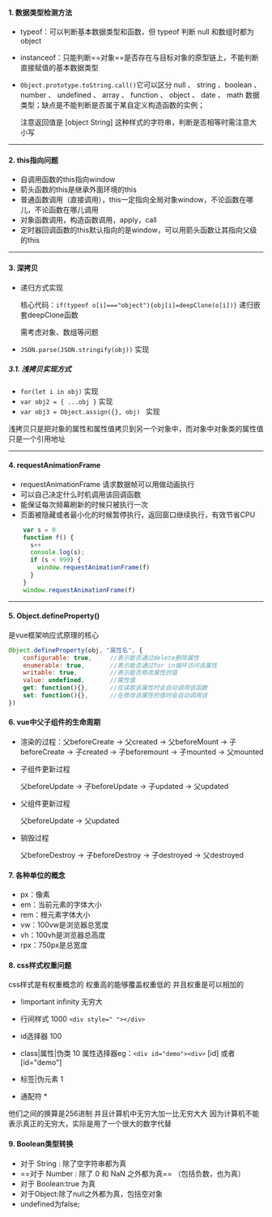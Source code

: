 #### 1. 数据类型检测方法

- typeof：可以判断基本数据类型和函数，但 typeof 判断 null 和数组时都为 object

- instanceof：只能判断==对象==是否存在与目标对象的原型链上，不能判断直接赋值的基本数据类型

- `Object.prototype.toString.call()`它可以区分 null 、 string 、boolean 、 number 、 undefined 、 array 、 function 、 object 、 date 、 math 数据类型；缺点是不能判断是否属于某自定义构造函数的实例；

  注意返回值是 [object String] 这种样式的字符串，判断是否相等时需注意大小写

---

#### 2. this指向问题

- 自调用函数的this指向window
- 箭头函数的this是继承外面环境的this
- 普通函数调用（直接调用），this一定指向全局对象window，不论函数在哪儿，不论函数在哪儿调用
- 对象函数调用，构造函数调用，apply，call
- 定时器回调函数的this默认指向的是window，可以用箭头函数让其指向父级的this

---

#### 3. 深拷贝

- 递归方式实现

  核心代码：`if(typeof o[i]==="object"){obj[i]=deepClone(o[i])}`  递归嵌套deepClone函数
  
  需考虑对象、数组等问题

- `JSON.parse(JSON.stringify(obj))` 实现

##### 3.1. 浅拷贝实现方式

- `for(let i in obj)`  实现
- `var obj2 = { ...obj }`  实现
- `var obj3 = Object.assign({}, obj) `  实现

浅拷贝只是把对象的属性和属性值拷贝到另一个对象中，而对象中对象类的属性值只是一个引用地址

---

#### 4. requestAnimationFrame

- requestAnimationFrame 请求数据帧可以用做动画执行
- 可以自己决定什么时机调用该回调函数
- 能保证每次频幕刷新的时候只被执行一次
- 页面被隐藏或者最小化的时候暂停执行，返回窗口继续执行，有效节省CPU

```javascript
    var s = 0
    function f() {
      s++
      console.log(s);
      if (s < 999) {
        window.requestAnimationFrame(f)
      }
    }
    window.requestAnimationFrame(f)
```

---

#### 5. Object.defineProperty()

是vue框架响应式原理的核心

```javascript
Object.defineProperty(obj, "属性名", {
    configurable: true,		//表示能否通过delete删除属性
    enumerable: true,		//表示能否通过for in循环访问该属性
    writable: true,			//表示能否修改属性的值
    value: undefined,		//属性值
    get: function(){},		//在读取该属性时会自动调用该函数
    set: function(){},		//在修改该属性的值时会自动调用该
})
```

#### 6. vue中父子组件的生命周期

- 渲染的过程：父beforeCreate -> 父created -> 父beforeMount -> 子beforeCreate -> 子created -> 子beforemount -> 子mounted -> 父mounted

- 子组件更新过程

  父beforeUpdate -> 子beforeUpdate -> 子updated -> 父updated

- 父组件更新过程

  父beforeUpdate -> 父updated

- 销毁过程

  父beforeDestroy -> 子beforeDestroy -> 子destroyed -> 父destroyed

#### 7. 各种单位的概念

- px：像素
- em：当前元素的字体大小
- rem：根元素字体大小
- vw：100vw是浏览器总宽度
- vh：100vh是浏览器总高度
- rpx：750px是总宽度

#### 8. css样式权重问题

css样式是有权重概念的 权重高的能够覆盖权重低的 并且权重是可以相加的

- !important  infinity 无穷大

- 行间样式  1000   `<div style=" "></div>`

- id选择器   100

- class|属性|伪类 10   属性选择器eg：`<div id="demo"><div>`  [id] 或者[id="demo"]

- 标签|伪元素    1

- 通配符        * 

他们之间的换算是256进制 并且计算机中无穷大加一比无穷大大 因为计算机不能表示真正的无穷大，实际是用了一个很大的数字代替

#### 9. Boolean类型转换

- 对于 String : 除了空字符串都为真
- ==对于 Number : 除了 0 和 NaN 之外都为真==  （包括负数，也为真）
- 对于 Boolean:true 为真
- 对于Object:除了null之外都为真，包括空对象
- undefined为false;

